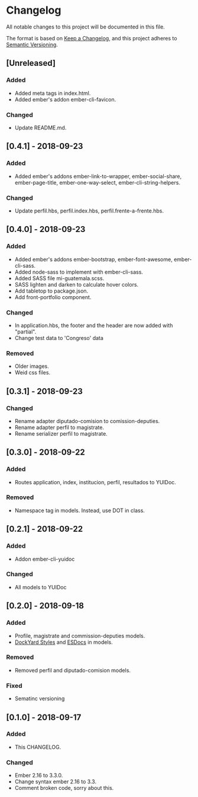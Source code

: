 # Changelog
All notable changes to this project will be documented in this file.

The format is based on [Keep a Changelog](https://keepachangelog.com/en/1.0.0/),
and this project adheres to [Semantic Versioning](https://semver.org/spec/v2.0.0.html).

## [Unreleased]
### Added
- Added meta tags in index.html.
- Added ember's addon ember-cli-favicon.

### Changed
- Update README.md.

## [0.4.1] - 2018-09-23
### Added
- Added ember's addons ember-link-to-wrapper, ember-social-share, ember-page-title, ember-one-way-select, ember-cli-string-helpers.

### Changed
- Update perfil.hbs, perfil.index.hbs, perfil.frente-a-frente.hbs.

## [0.4.0] - 2018-09-23
### Added
- Added ember's addons ember-bootstrap, ember-font-awesome, ember-cli-sass.
- Added node-sass to implement with ember-cli-sass.
- Added SASS file mi-guatemala.scss.
- SASS lighten and darken to calculate hover colors.
- Add tabletop to package.json.
- Add front-portfolio component.

### Changed
- In application.hbs, the footer and the header are now added with "partial".
- Change test data to 'Congreso' data

### Removed
- Older images.
- Weid css files.


## [0.3.1] - 2018-09-23
### Changed
- Rename adapter diputado-comision to comission-deputies.
- Rename adapter perfil to magistrate.
- Rename serializer perfil to magistrate.

## [0.3.0] - 2018-09-22
### Added
- Routes application, index, institucion, perfil, resultados to YUIDoc.

### Removed
- Namespace tag in models. Instead, use DOT in class.

## [0.2.1] - 2018-09-22
### Added
- Addon ember-cli-yuidoc

### Changed
- All models to YUIDoc

## [0.2.0] - 2018-09-18
### Added
- Profile, magistrate and commission-deputies models.
- [DockYard Styles](https://github.com/DockYard/styleguides/tree/master/engineering) and [ESDocs](https://esdoc.org/manual/tags.html)  in models.

### Removed
- Removed perfil and diputado-comision models.

### Fixed
- Sematinc versioning

## [0.1.0] - 2018-09-17
### Added
- This CHANGELOG.

### Changed
- Ember 2.16 to 3.3.0.
- Change syntax ember 2.16 to 3.3.
- Comment broken code, sorry about this.
